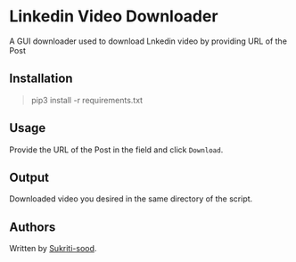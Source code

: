 # Linkedin Video Downloader

A GUI downloader used to download Lnkedin video by providing URL of the Post

## Installation

> pip3 install -r requirements.txt

## Usage

Provide the URL of the Post in the field and click `Download`.

## Output

Downloaded video you desired in the same directory of the script.

## Authors

Written by [Sukriti-sood](https://www.github.com/Sukriti-sood).



